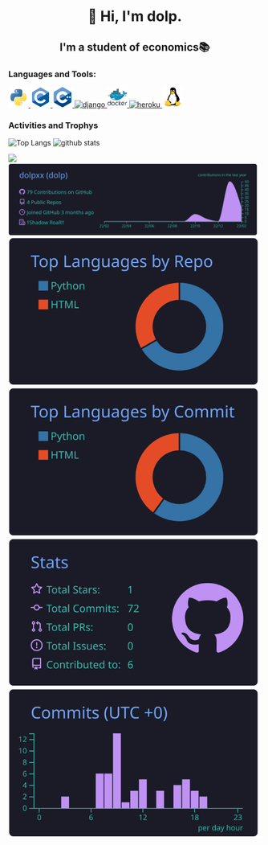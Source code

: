<h1 align="center">👋 Hi, I'm dolp.</h1>
<h2 align="center">I'm a student of economics📚</h2>

<p align="left">
 
</p>

<h3 align="left">Languages and Tools:</h3>
<p align="left"> <a href="https://www.python.org" target="_blank" rel="noreferrer"> <img
            src="https://raw.githubusercontent.com/devicons/devicon/master/icons/python/python-original.svg"
            alt="python" width="40" height="40" /> </a> <a href="https://www.cprogramming.com/" target="_blank"
        rel="noreferrer"> <img src="https://raw.githubusercontent.com/devicons/devicon/master/icons/c/c-original.svg"
            alt="c" width="40" height="40" /> </a> <a href="https://www.w3schools.com/cpp/" target="_blank"
        rel="noreferrer"> <img
            src="https://raw.githubusercontent.com/devicons/devicon/master/icons/cplusplus/cplusplus-original.svg"
            alt="cplusplus" width="40" height="40" /> </a> <a href="https://www.djangoproject.com/" target="_blank"
        rel="noreferrer"> <img src="https://cdn.worldvectorlogo.com/logos/django.svg" alt="django" width="40"
            height="40" /> </a> <a href="https://www.docker.com/" target="_blank" rel="noreferrer"> <img
            src="https://raw.githubusercontent.com/devicons/devicon/master/icons/docker/docker-original-wordmark.svg"
            alt="docker" width="40" height="40" /> </a> <a href="https://heroku.com" target="_blank" rel="noreferrer">
        <img src="https://www.vectorlogo.zone/logos/heroku/heroku-icon.svg" alt="heroku" width="40" height="40" /> </a>
    <a href="https://www.linux.org/" target="_blank" rel="noreferrer"> <img
            src="https://raw.githubusercontent.com/devicons/devicon/master/icons/linux/linux-original.svg" alt="linux"
            width="40" height="40" /> </a>
</p>

<p align="left">
<h3 align="left">Activities and Trophys</h3>
</p>

<p align="left">
    <img alt="Top Langs" height="150px"
        src="https://dolp-status.vercel.app/api?username=dolpxx&count_private=true&show_icons=true&show_icons=true&bg_color=90,000000,00FFFF&theme=tokyonight" />
    <img alt="github stats" height="150px"
        src="https://dolp-status.vercel.app/api?username=dolpxx&count_private=true&show_icons=true&show_icons=true&bg_color=90,000000,00FFFF&theme=tokyonight" />
</p>

![](https://github-profile-trophy.vercel.app/?username=dolpxx&theme=tokyonight&column=7)
![](https://raw.githubusercontent.com/dolpXX/dolpXX/main/profile-summary-card-output/tokyonight/0-profile-details.svg)
![](https://raw.githubusercontent.com/dolpXX/dolpXX/main/profile-summary-card-output/tokyonight/1-repos-per-language.svg)
![](https://raw.githubusercontent.com/dolpXX/dolpXX/main/profile-summary-card-output/tokyonight/2-most-commit-language.svg)
![](https://raw.githubusercontent.com/dolpXX/dolpXX/main/profile-summary-card-output/tokyonight/3-stats.svg)
![](https://raw.githubusercontent.com/dolpXX/dolpXX/main/profile-summary-card-output/tokyonight/4-productive-time.svg)
